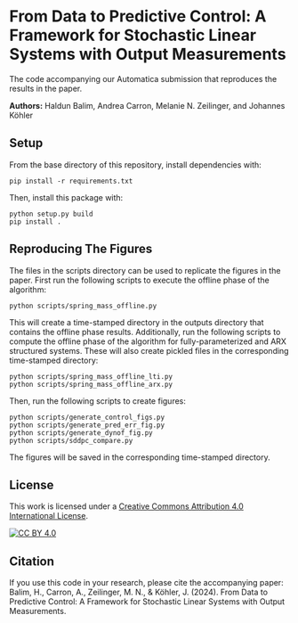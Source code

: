 # From Data to Predictive Control: A Framework for Stochastic Linear Systems with Output Measurements
The code accompanying our Automatica submission that reproduces the results in the paper.

**Authors:** Haldun Balim, Andrea Carron, Melanie N. Zeilinger, and Johannes Köhler

## Setup 
From the base directory of this repository, install dependencies with:
~~~~
pip install -r requirements.txt
~~~~
Then, install this package with:
~~~~
python setup.py build  
pip install .
~~~~

## Reproducing The Figures
The files in the scripts directory can be used to replicate the figures in the paper. First run the following scripts to execute the offline phase of the algorithm:
~~~~
python scripts/spring_mass_offline.py
~~~~
This will create a time-stamped directory in the outputs directory that contains the offline phase results. Additionally, run the following scripts to compute the offline phase of the algorithm for fully-parameterized and ARX structured systems. These will also create pickled files in the corresponding time-stamped directory:
~~~~
python scripts/spring_mass_offline_lti.py
python scripts/spring_mass_offline_arx.py
~~~~
Then, run the following scripts to create figures:
~~~~
python scripts/generate_control_figs.py
python scripts/generate_pred_err_fig.py
python scripts/generate_dynof_fig.py
python scripts/sddpc_compare.py
~~~~
The figures will be saved in the corresponding time-stamped directory.

## License
This work is licensed under a
[Creative Commons Attribution 4.0 International License][cc-by].

[![CC BY 4.0][cc-by-image]][cc-by] 

[cc-by]: http://creativecommons.org/licenses/by/4.0/
[cc-by-image]: https://i.creativecommons.org/l/by/4.0/88x31.png
[cc-by-shield]: https://img.shields.io/badge/License-CC%20BY%204.0-lightgrey.svg

## Citation
If you use this code in your research, please cite the accompanying paper: 
Balim, H., Carron, A., Zeilinger, M. N., & Köhler, J. (2024). From Data to Predictive Control: A Framework for Stochastic Linear Systems with Output Measurements. 